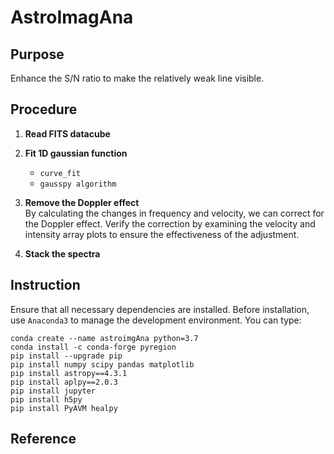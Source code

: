 # AstroImagAna
## Purpose
Enhance the S/N ratio to make the relatively weak line visible.

## Procedure
1. **Read FITS datacube** 
2. **Fit 1D gaussian function**   
    - `curve_fit`
    - `gausspy algorithm`

3. **Remove the Doppler effect**   
    By calculating the changes in frequency and velocity, we can correct for the Doppler effect. Verify the correction by examining the velocity and intensity array plots to ensure the effectiveness of the adjustment.
4. **Stack the spectra**


## Instruction
Ensure that all necessary dependencies are installed. Before installation, use `Anaconda3` to manage the development environment. You can type:   
```
conda create --name astroimgAna python=3.7      
conda install -c conda-forge pyregion   
pip install --upgrade pip      
pip install numpy scipy pandas matplotlib   
pip install astropy==4.3.1   
pip install aplpy==2.0.3     
pip install jupyter   
pip install h5py   
pip install PyAVM healpy
```   

   

## Reference
